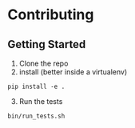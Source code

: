 # Contributing

## Getting Started

1. Clone the repo
2. install (better inside a virtualenv)
```
pip install -e .
```
3. Run the tests
```
bin/run_tests.sh
```
